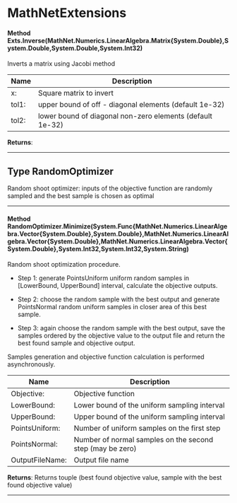 # MathNetExtensions #

#### Method Exts.Inverse(MathNet.Numerics.LinearAlgebra.Matrix{System.Double},System.Double,System.Double,System.Int32)

 Inverts a matrix using Jacobi method 

|Name | Description |
|-----|------|
|x: |Square matrix to invert|
|tol1: |upper bound of off - diagonal elements (default 1e-32)|
|tol2: |lower bound of diagonal non-zero elements (default 1e-32)|
**Returns**: 



---
## Type RandomOptimizer

 Random shoot optimizer: inputs of the objective function are randomly sampled and the best sample is chosen as optimal 



---
#### Method RandomOptimizer.Minimize(System.Func{MathNet.Numerics.LinearAlgebra.Vector{System.Double},System.Double},MathNet.Numerics.LinearAlgebra.Vector{System.Double},MathNet.Numerics.LinearAlgebra.Vector{System.Double},System.Int32,System.Int32,System.String)

Random shoot optimization procedure.

- Step 1: generate PointsUniform uniform random samples in [LowerBound, UpperBound] interval, calculate the objective outputs.

- Step 2: choose the random sample with the best output and generate PointsNormal random uniform samples in closer area of this best sample.

- Step 3: again choose the random sample with the best output, save the samples ordered by the objective value to the output file and return the best found sample and objective output.

Samples generation and objective function calculation is performed asynchronously.



|Name | Description |
|-----|------|
|Objective: |Objective function|
|LowerBound: |Lower bound of the uniform sampling interval|
|UpperBound: |Upper bound of the uniform sampling interval|
|PointsUniform: |Number of uniform samples on the first step|
|PointsNormal: |Number of normal samples on the second step (may be zero)|
|OutputFileName: |Output file name|
**Returns**: Returns touple (best found objective value, sample with the best found objective value)



---


